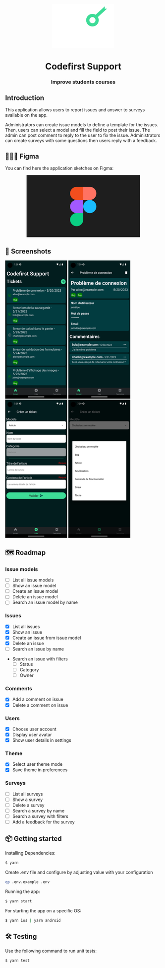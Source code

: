 <p align="center">
    <img alt="codefirst support" src="../images/logo_codefirst.svg" width="200" />
</p>
<h1 align="center">Codefirst Support</h1>
<h3 align="center">Improve students courses</h3>

## Introduction

This application allows users to report issues and answer to surveys available on the app. 

Administrators can create issue models to define a template for the issues. Then, users can select a model and fill the field to post their issue. The admin can post comment to reply to the user to fix the issue.
Administrators can create surveys with some questions then users reply with a feedback.

## 🧑🏻‍🎨 Figma

You can find here the application sketches on Figma:

<p align="center">
  <a href="https://www.figma.com/file/9PdjC3vRghwZ7MBWjR9ZSK/CodefirstSupport?type=design&node-id=0%3A1&mode=design&t=qAcELdSr4RvmC8nI-1">
    <img alt="figma" src="../images/figma.png" height="200" />
  </a>
</p>


## 📸 Screenshots

<img src="../images/home.png" width="200" alt="Home screen">
<img src="../images/issue_detail.png" width="200" alt="Issue detail screen">
<img src="../images/issue_form.png" width="200" alt="Issue form screen">
<img src="../images/issue_model_choice.png" width="200" alt="Issue model choice popup">

## 🗺️ Roadmap

### Issue models
- [ ] List all issue models
- [ ] Show an issue model
- [ ] Create an issue model
- [ ] Delete an issue model
- [ ] Search an issue model by name

### Issues
- [x] List all issues
- [x] Show an issue
- [x] Create an issue from issue model
- [x] Delete an issue
- [ ] Search an issue by name
- Search an issue with filters
    - [ ] Status
    - [ ] Category
    - [ ] Owner

### Comments
- [x] Add a comment on issue
- [x] Delete a comment on issue

### Users
- [x] Choose user account
- [x] Display user avatar
- [x] Show user details in settings

### Theme
- [x] Select user theme mode
- [x] Save theme in preferences

### Surveys
- [ ] List all surveys
- [ ] Show a survey
- [ ] Delete a survey
- [ ] Search a survey by name
- [ ] Search a survey with filters
- [ ] Add a feedback for the survey

## 📦 Getting started

Installing Dependencies:

```bash
$ yarn
```

Create .env file and configure by adjusting value with your configuration

```bash
cp .env.example .env
```

Running the app:

```bash
$ yarn start
```

For starting the app on a specific OS:

```bash
$ yarn ios | yarn android
```

## 🛠 Testing

Use the following command to run unit tests:

```bash
$ yarn test
```
